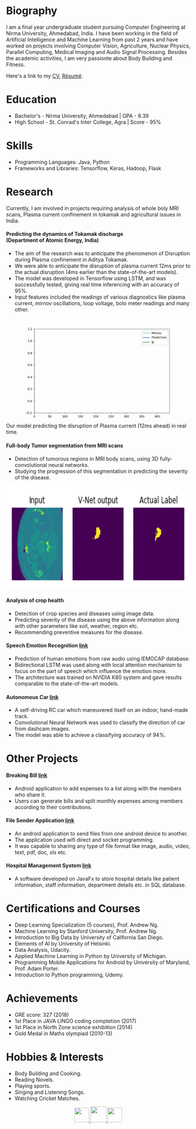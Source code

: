 # Biography
I am a final year undergraduate student pursuing Computer Engineering at Nirma University, Ahmedabad, India. I have been
working in the field of Artificial Intelligence and Machine Learning from past 2 years and have worked on projects involving Computer Vision, Agriculture, Nuclear Physics, Parallel Computing, Medical Imaging and Audio Signal Processing. Besides the academic activities, I am very passionte about Body Building and Fitness.

Here's a link to my [CV](https://drive.google.com/open?id=18BrIOyOeZMyBnEXH1IfwFvfzhHzoeh6s), [Résumé](https://drive.google.com/open?id=1ZHv3gvy6oS7qGZiyvybtkzvLXVW2OaR5).

# Education
- Bachelor's - Nirma University, Ahmedabad \| GPA - 8.39
- High School - St. Conrad's Inter College, Agra \| Score - 95%

# Skills
- Programming Languages: Java, Python
- Frameworks and Libraries: Tensorflow, Keras, Hadoop, Flask

# Research
Currently, I am involved in projects requiring analysis of whole boly MRI scans, Plasma current confinement in tokamak and agricultural issues in India.

#### Predicting the dynamics of Tokamak discharge <br> (Department of Atomic Energy, India)  
- The aim of the research was to anticipate the phenomenon of Disruption during Plasma confinement in Aditya Tokamak.
- We were able to anticipate the disruption of plasma current 12ms prior to the actual disruption (4ms earlier than the state-of-the-art models).
- The model was developed in Tensorflow using LSTM, and was successfully tested, giving real time inferencing with an accuracy of 95%.
- Input features included the readings of various diagnostics like plasma current, mirnov oscillations, loop voltage, bolo meter readings and many other.

<img src="img/plasma_disruption.gif" alt="plasma disruption result" class="inline"/><br>
Our model predicting the disruption of Plasma current (12ms ahead) in real time.

#### Full-body Tumor segmentation from MRI scans
- Detection of tumorous regions in MRI body scans, using 3D fully-convolutional neural networks.
- Studying the progression of this segmentation in predicting the severity of the disease.

<img src="img/medical_result.gif" alt="segmentation result" class="inline" width="716px" height="282px"/><br>

#### Analysis of crop health
- Detection of crop species and diseases using image data.
- Predicting severity of the disease using the above information along with other parameters like soil, weather, region etc.
- Recommending preventive measures for the disease.

#### Speech Emotion Recognition [link](https://github.com/amanbasu/speech-emotion-recognition)
- Prediction of human emotions from raw audio using IEMOCAP database.
- Bidirectional LSTM was used along with local attention mechanism to focus on the part of speech which influence the emotion more.
- The architecture was trained on NVIDIA K80 system and gave results comparable to the state-of-the-art models.

#### Autonomous Car [link](https://github.com/amanbasu/Autonomous-Car-Prototype)
- A self-driving RC car which maneuvered itself on an indoor, hand-made track.
- Convolutional Neural Network was used to classify the direction of car from dashcam images.
- The model was able to achieve a classifying accuracy of 94%.

# Other Projects

#### Breaking Bill [link](https://github.com/amanbasu/Breaking-Bill)
- Android application to add expenses to a list along with the members who share it.
- Users can generate bills and split monthly expenses among members according to their contributions.

#### File Sender Application [link](https://github.com/amanbasu/Wifi-P2p)
- An android application to send files from one android device to another.
- The application used wifi direct and socket programming.
- It was capable to sharing any type of file format like image, audio, video, text, pdf, doc, xls etc.

#### Hospital Management System [link](https://github.com/amanbasu/hospital-management-system)
- A software developed on JavaFx to store hospital details like patient information, staff information, department details etc. in SQL database.

# Certifications and Courses
- Deep Learning Specialization (5 courses), Prof. Andrew Ng.
- Machine Learning by Stanford University, Prof. Andrew Ng.
- Introduction to Big Data by University of California San Diego.
- Elements of AI by University of Helsinki.
- Data Analysis, Udacity.
- Applied Machine Learning in Python by University of Michigan.
- Programming Mobile Applications for Android by University of Maryland, Prof. Adam Porter.
- Introduction to Python programming, Udemy.

# Achievements
- GRE score: 327 (2018)
- 1st Place in JAVA LINGO coding comptetion (2017)
- 1st Place in North Zone science exhibition (2014)
- Gold Medal in Maths olympiad (2010-13)

# Hobbies & Interests
- Body Building and Cooking.
- Reading Novels.
- Playing sports.
- Singing and Listening Songs.
- Watching Cricket Matches.

<p align="center">
  <a href="https://twitter.com/aman_ag11">
    <img src="https://image.freepik.com/free-icon/twitter-logo_318-40209.jpg" width="40px" height="40px">
  </a>
  <a href="https://www.linkedin.com/in/aman-agarwal-743548137/">
    <img src="https://cdn3.iconfinder.com/data/icons/free-social-icons/67/linkedin_circle_black-512.png" width="43px" height="43px">
  </a>
  <a href="https://github.com/amanbasu">
    <img src="https://ultimatepail.com/wp-content/uploads/2015/06/GitHub-Logo.png" width="40px" height="40px">
  </a>
</p>

